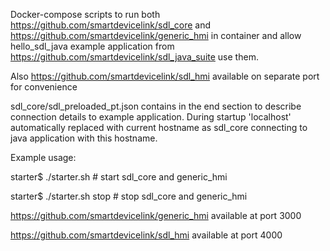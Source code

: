 Docker-compose scripts to run both https://github.com/smartdevicelink/sdl_core and https://github.com/smartdevicelink/generic_hmi in container and allow hello_sdl_java example application from https://github.com/smartdevicelink/sdl_java_suite use them.

Also https://github.com/smartdevicelink/sdl_hmi available on separate port for convenience

sdl_core/sdl_preloaded_pt.json contains in the end section to describe connection details to example application. During startup 'localhost' automatically replaced with current hostname as sdl_core connecting to java application with this hostname.

Example usage:

starter$ ./starter.sh   # start sdl_core and generic_hmi

starter$ ./starter.sh stop   # stop sdl_core and generic_hmi

https://github.com/smartdevicelink/generic_hmi available at port 3000

https://github.com/smartdevicelink/sdl_hmi available at port 4000
